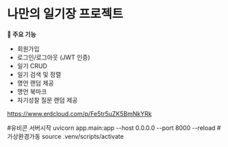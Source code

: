 # 나만의 일기장 프로젝트

**💫 주요 기능**

- 회원가입
- 로그인/로그아웃 (JWT 인증)
- 일기 CRUD
- 일기 검색 및 정렬
- 명언 랜덤 제공
- 명언 북마크
- 자기성찰 질문 랜덤 제공

https://www.erdcloud.com/p/Fe5tr5uZK5BmNkYRk

#유비콘 서버시작
uvicorn app.main:app --host 0.0.0.0 --port 8000 --reload
#가상환경가동
source .venv/scripts/activate
